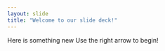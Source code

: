 ```yaml
---
layout: slide
title: "Welcome to our slide deck!"
---
```

Here is something new
Use the right arrow to begin!
